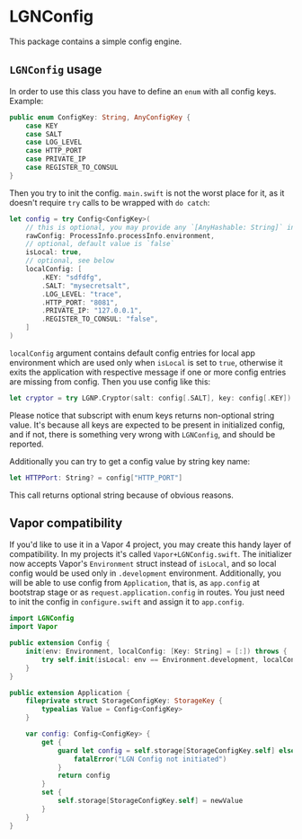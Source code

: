 # LGNConfig
This package contains a simple config engine.

## `LGNConfig` usage
In order to use this class you have to define an `enum` with all config keys. Example:

```swift
public enum ConfigKey: String, AnyConfigKey {
    case KEY
    case SALT
    case LOG_LEVEL
    case HTTP_PORT
    case PRIVATE_IP
    case REGISTER_TO_CONSUL
}
```

Then you try to init the config. `main.swift` is not the worst place for it, as it doesn't require `try` calls to be wrapped with `do catch`:

```swift
let config = try Config<ConfigKey>(
    // this is optional, you may provide any `[AnyHashable: String]` input here
    rawConfig: ProcessInfo.processInfo.environment,
    // optional, default value is `false`
    isLocal: true,
    // optional, see below
    localConfig: [
        .KEY: "sdfdfg",
        .SALT: "mysecretsalt",
        .LOG_LEVEL: "trace",
        .HTTP_PORT: "8081",
        .PRIVATE_IP: "127.0.0.1",
        .REGISTER_TO_CONSUL: "false",
    ]
)
```

`localConfig` argument contains default config entries for local app environment which are used only when `isLocal` is set to `true`, otherwise it exits the application with respective message if one or more config entries are missing from config. Then you use config like this:

```swift
let cryptor = try LGNP.Cryptor(salt: config[.SALT], key: config[.KEY])
```

Please notice that subscript with enum keys returns non-optional string value. It's because all keys are expected to be present in initialized config, and if not, there is something very wrong with `LGNConfig`, and should be reported.

Additionally you can try to get a config value by string key name:

```swift
let HTTPPort: String? = config["HTTP_PORT"]
```

This call returns optional string because of obvious reasons.

## Vapor compatibility
If you'd like to use it in a Vapor 4 project, you may create this handy layer of compatibility. In my projects it's called `Vapor+LGNConfig.swift`. The initializer now accepts Vapor's `Environment` struct instead of `isLocal`, and so local config would be used only in `.development` environment. Additionally, you will be able to use config from `Application`, that is, as `app.config` at bootstrap stage or as `request.application.config` in routes. You just need to init the config in `configure.swift` and assign it to `app.config`. 

```swift
import LGNConfig
import Vapor

public extension Config {
    init(env: Environment, localConfig: [Key: String] = [:]) throws {
        try self.init(isLocal: env == Environment.development, localConfig: localConfig)
    }
}

public extension Application {
    fileprivate struct StorageConfigKey: StorageKey {
        typealias Value = Config<ConfigKey>
    }

    var config: Config<ConfigKey> {
        get {
            guard let config = self.storage[StorageConfigKey.self] else {
                fatalError("LGN Config not initiated")
            }
            return config
        }
        set {
            self.storage[StorageConfigKey.self] = newValue
        }
    }
}
```
